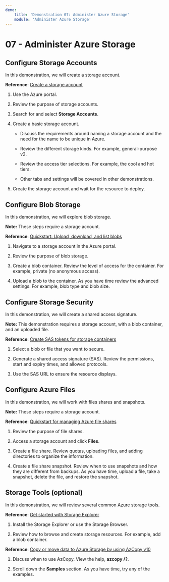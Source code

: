 ```yaml
---
demo:
    title: 'Demonstration 07: Administer Azure Storage'
    module: 'Administer Azure Storage'
---
```



# 07 - Administer Azure Storage

## Configure Storage Accounts

In this demonstration, we will create a storage account.

**Reference**: [Create a storage account](https://docs.microsoft.com/azure/storage/common/storage-account-create?tabs=azure-portal)

1. Use the Azure portal.

1. Review the purpose of storage accounts. 
   
1. Search for and select **Storage Accounts**. 
 
1. Create a basic storage account. 

	- Discuss the requirements around naming a storage account and the need for the name to be unique in Azure. 

	- Review the different storage kinds. For example, general-purpose v2. 

	- Review the access tier selections. For example, the cool and hot tiers. 

	- Other tabs and settings will be covered in other demonstrations. 

1. Create the storage account and wait for the resource to deploy. 


## Configure Blob Storage

In this demonstration, we will explore blob storage.

**Note:** These steps require a storage account.

**Reference**: [Quickstart: Upload, download, and list blobs](https://docs.microsoft.com/azure/storage/blobs/storage-quickstart-blobs-portal)

1. Navigate to a storage account in the Azure portal.

1. Review the purpose of blob storage. 

1. Create a blob container. Review the level of access for the container. For example, private (no anonymous access). 

1. Upload a blob to the container. As you have time review the advanced settings. For example, blob type and blob size. 

## Configure Storage Security

In this demonstration, we will create a shared access signature.

**Note:** This demonstration requires a storage account, with a blob container, and an uploaded file.

**Reference**: [Create SAS tokens for storage containers](https://learn.microsoft.com/azure/applied-ai-services/form-recognizer/create-sas-tokens?source=recommendations&view=form-recog-3.0.0)

1. Select a blob or file that you want to secure. 

1. Generate a shared access signature (SAS). Review the permissions, start and expiry times, and allowed protocols.

1. Use the SAS URL to ensure the resource displays. 


## Configure Azure Files 

In this demonstration, we will work with files shares and snapshots.

**Note:** These steps require a storage account.

**Reference**: [Quickstart for managing Azure file shares](https://docs.microsoft.com/azure/storage/files/storage-how-to-use-files-portal?tabs=azure-portal)

1. Review the purpose of file shares. 

1. Access a storage account and click **Files**.

1. Create a file share. Review quotas, uploading files, and adding directories to organize the information. 

1. Create a file share snapshot. Review when to use snapshots and how they are different from backups. As you have time, upload a file, take a snapshot, delete the file, and restore the snapshot.


## Storage Tools (optional)

In this demonstration, we will review several common Azure storage tools. 

**Reference**: [Get started with Storage Explorer](https://docs.microsoft.com/azure/vs-azure-tools-storage-manage-with-storage-explorer?tabs=windows)

1. Install the Storage Explorer or use the Storage Browser.

1. Review how to browse and create storage resources. For example, add a blob container. 

**Reference**: [Copy or move data to Azure Storage by using AzCopy v10](https://docs.microsoft.com/azure/storage/common/storage-use-azcopy-v10?toc=/azure/storage/files/toc.json)

1. Discuss when to use AzCopy. View  the help, **azcopy /?**.

1. Scroll down the **Samples** section. As you have time, try any of the examples. 
    



